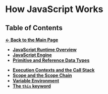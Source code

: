 # How JavaScript Works

## Table of Contents

[**&larr; Back to the Main Page**](./../README.md)

<div></div>

- [**JavaScript Runtime Overview**](./js-runtime-overview.md)
- [**JavaScript Engine**](./js-engine.md)
- [**Primitive and Reference Data Types**](./primitives-objects.md)

<div></div>

- [**Execution Contexts and the Call Stack**](./call-stack.md)
- [**Scope and the Scope Chain**](./scope.md)
- [**Variable Environment**](./var-environment.md)
- [**The `this` keyword**](./this.md)

<div></div>

<br>
